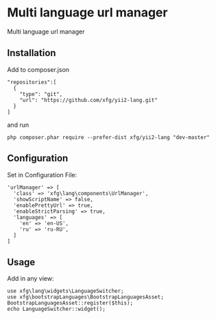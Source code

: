 Multi language url manager
==========================
Multi language url manager

Installation
------------

Add to composer.json

```
"repositories":[
  {
    "type": "git",
    "url": "https://github.com/xfg/yii2-lang.git"
  }
]
```

and run

```
php composer.phar require --prefer-dist xfg/yii2-lang "dev-master"
```


Configuration
-----

Set in Configuration File:

```
'urlManager' => [
  'class' => 'xfg\lang\components\UrlManager',
  'showScriptName' => false,
  'enablePrettyUrl' => true,
  'enableStrictParsing' => true,
  'languages' => [
    'en' => 'en-US',
    'ru' => 'ru-RU',
  ]
]
```

Usage
-----

Add in any view:

```
use xfg\lang\widgets\LanguageSwitcher;
use xfg\bootstrapLanguages\BootstrapLanguagesAsset;
BootstrapLanguagesAsset::register($this);
echo LanguageSwitcher::widget();
```